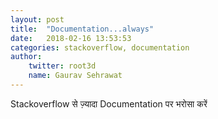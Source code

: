```yaml
---
layout: post
title:  "Documentation...always"
date:   2018-02-16 13:53:53
categories: stackoverflow, documentation
author:
    twitter: root3d
    name: Gaurav Sehrawat
---
```


Stackoverflow से ज़्यादा Documentation पर भरोसा करें
